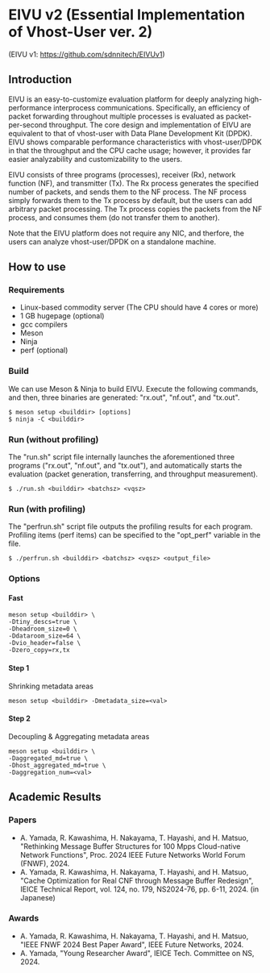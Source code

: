 # EIVU v2 (Essential Implementation of Vhost-User ver. 2)
(EIVU v1: https://github.com/sdnnitech/EIVUv1)

## Introduction

EIVU is an easy-to-customize evaluation platform for deeply analyzing high-performance interprocess communications. 
Specifically, an efficiency of packet forwarding throughout multiple processes is evaluated as packet-per-second throughput.
The core design and implementation of EIVU are equivalent to that of vhost-user with Data Plane Development Kit (DPDK).
EIVU shows comparable performance characteristics with vhost-user/DPDK in that the throughput and the CPU cache usage; however, 
it provides far easier analyzability and customizability to the users.

EIVU consists of three programs (processes), receiver (Rx), network function (NF), and transmitter (Tx).
The Rx process generates the specified number of packets, and sends them to the NF process.
The NF process simply forwards them to the Tx process by default, but the users can add arbitrary packet processing.
The Tx process copies the packets from the NF process, and consumes them (do not transfer them to another).

Note that the EIVU platform does not require any NIC, and therfore, the users can analyze vhost-user/DPDK on a standalone machine.


## How to use

### Requirements

- Linux-based commodity server (The CPU should have 4 cores or more)
- 1 GB hugepage (optional)
- gcc compilers
- Meson
- Ninja
- perf (optional)


### Build

We can use Meson & Ninja to build EIVU.
Execute the following commands, and then,
three binaries are generated: "rx.out", "nf.out", and "tx.out".

```
$ meson setup <builddir> [options]
$ ninja -C <builddir>
```

### Run (without profiling)

The "run.sh" script file internally launches the aforementioned three programs ("rx.out", "nf.out", and "tx.out"), and 
automatically starts the evaluation (packet generation, transferring, and throughput measurement).

```
$ ./run.sh <builddir> <batchsz> <vqsz>
```

### Run (with profiling)

The "perfrun.sh" script file outputs the profiling results for each program.
Profiling items (perf items) can be specified to the "opt_perf" variable in the file.

```
$ ./perfrun.sh <builddir> <batchsz> <vqsz> <output_file>
```

### Options
#### Fast
```
meson setup <builddir> \
-Dtiny_descs=true \
-Dheadroom_size=0 \
-Ddataroom_size=64 \
-Dvio_header=false \
-Dzero_copy=rx,tx
```

#### Step 1
Shrinking metadata areas
````
meson setup <builddir> -Dmetadata_size=<val>
````

#### Step 2
Decoupling & Aggregating metadata areas
```
meson setup <builddir> \
-Daggregated_md=true \
-Dhost_aggregated_md=true \
-Daggregation_num=<val>
```

## Academic Results
### Papers
- A. Yamada, R. Kawashima, H. Nakayama, T. Hayashi, and H. Matsuo, "Rethinking Message Buffer Structures for 100 Mpps Cloud-native Network Functions", Proc. 2024 IEEE Future Networks World Forum (FNWF), 2024.
- A. Yamada, R. Kawashima, H. Nakayama, T. Hayashi, and H. Matsuo, "Cache Optimization for Real CNF through Message Buffer Redesign", IEICE Technical Report, vol. 124, no. 179, NS2024-76, pp. 6-11, 2024. (in Japanese)
### Awards
- A. Yamada, R. Kawashima, H. Nakayama, T. Hayashi, and H. Matsuo, "IEEE FNWF 2024 Best Paper Award", IEEE Future Networks, 2024.
- A. Yamada, "Young Researcher Award", IEICE Tech. Committee on NS, 2024.
